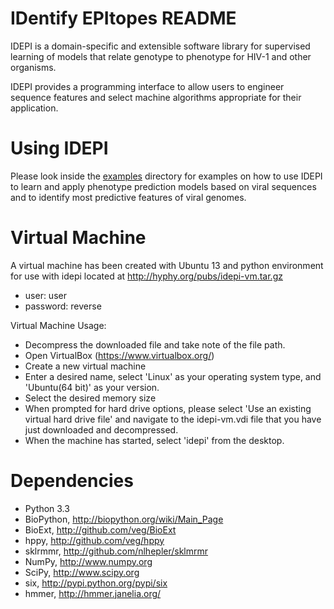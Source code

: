 IDentify EPItopes README
=====================

IDEPI is a domain-specific and extensible software library for supervised
learning of models that relate genotype to phenotype for HIV-1 and other
organisms. 

IDEPI provides a programming interface to allow users to engineer sequence
features and select machine algorithms appropriate for their application.

Using IDEPI
=================
Please look inside the [examples](/examples) directory for examples on how
to use IDEPI to learn and apply phenotype prediction models based on viral
sequences and to identify most predictive features of viral genomes.

 
Virtual Machine
=================

A virtual machine has been created with Ubuntu 13 and python environment for
use with idepi located at http://hyphy.org/pubs/idepi-vm.tar.gz

- user: user
- password: reverse

Virtual Machine Usage:
- Decompress the downloaded file and take note of the file path.
- Open VirtualBox (https://www.virtualbox.org/)
- Create a new virtual machine
- Enter a desired name, select 'Linux' as your operating system type, and 'Ubuntu(64 bit)' as your version.
- Select the desired memory size
- When prompted for hard drive options, please select 'Use an existing virtual hard drive file' and navigate to the idepi-vm.vdi file that you have just downloaded and decompressed.
- When the machine has started, select 'idepi' from the desktop. 

Dependencies
============

- Python 3.3
- BioPython, http://biopython.org/wiki/Main_Page
- BioExt, http://github.com/veg/BioExt 
- hppy, http://github.com/veg/hppy
- sklrmmr, http://github.com/nlhepler/sklmrmr
- NumPy, http://www.numpy.org 
- SciPy, http://www.scipy.org 
- six, http://pypi.python.org/pypi/six
- hmmer, http://hmmer.janelia.org/ 



